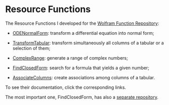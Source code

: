 # Resource Functions
The Resource Functions I developed for the [Wolfram Function Repository](https://resources.wolframcloud.com/FunctionRepository/):

* [ODENormalForm](https://resources.wolframcloud.com/FunctionRepository/resources/ODENormalForm/): transform a differential equation into normal form;

* [TransformTabular](https://resources.wolframcloud.com/FunctionRepository/resources/TransformTabular/): transform simultaneously all columns of a tabular or a selection of them;

* [ComplexRange](https://resources.wolframcloud.com/FunctionRepository/resources/ComplexRange/): generate a range of complex numbers;

* [FindClosedForm](https://resources.wolframcloud.com/FunctionRepository/resources/FindClosedForm/): search for a formula that yields a given number;

* [AssociateColumns](https://resources.wolframcloud.com/FunctionRepository/resources/AssociateColumns/): create associations among columns of a tabular.

To see their documentation, click the corresponding links.

The most important one, FindClosedForm, has also a [separate repository](https://github.com/Daniele-Gregori/FindClosedForm).
